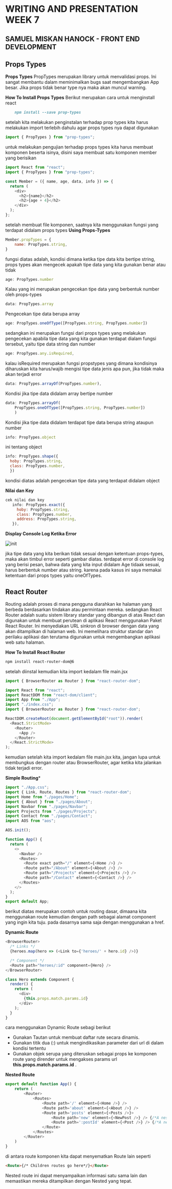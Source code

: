 # WRITING AND PRESENTATION WEEK 7
## SAMUEL MISKAN HANOCK - FRONT END DEVELOPMENT


## **Props Types**
**Props Types**
PropTypes merupakan library untuk menvalidasi props. Ini sangat membantu dalam meminimalkan bugs saat mengembangkan App besar. Jika props tidak benar type nya maka akan muncul warning.

**How To Install Props Types**
Berikut merupakan cara untuk menginstall react
```md
    npm install --save prop-types
```
setelah kita melakukan penginstalan terhadap prop types kita harus melakukan import terlebih dahulu agar props types nya dapat digunakan

```js
import { PropTypes } from "prop-types";
```
untuk melakukan pengujian terhadap props types kita harus membuat komponen beserta isinya, disini saya membuat satu komponen member yang berisikan
```js
import React from "react";
import { PropTypes } from "prop-types";

const Member = ({ name, age, data, info }) => {
  return (
    <div>
      <h2>{name}</h2>
      <h2>{age + 4}</h2>
    </div>
  );
};
```

setelah membuat file komponen, saatnya kita menggunakan fungsi yang terdapat didalam props types
 **Using Props-Types**
```js
Member.propTypes = {
    name: PropTypes.string,
}
```
fungsi diatas adalah, kondisi dimana ketika tipe data kita bertipe string, props types akan mengecek apakah tipe data yang kita gunakan benar atau tidak
```js
age: PropTypes.number
```
Kalau yang ini merupakan pengecekan tipe data yang berbentuk number oleh props-types
```js
data: PropTypes.array
```
Pengecekan tipe data berupa array
```js
age: PropTypes.oneOfType([PropTypes.string, PropTypes.number])
```
sedangkan ini merupakan fungsi dari props types yang melakukan pengecekan apabila tipe data yang kita gunakan terdapat dialam fungsi tersebut, yaitu tipe data string dan number
```js
age: PropTypes.any.isRequired,
```
kalau isRequired merupakan fungsi propstypes yang dimana kondisinya diharuskan kita harus/wajib mengisi tipe data jenis apa pun, jika tidak maka akan terjadi error
```js
data: PropTypes.arrayOf(PropTypes.number),
```
Kondisi jika tipe data didalam array bertipe number
```js
data: PropTypes.arrayOf(
    PropTypes.oneOfType([PropTypes.string, PropTypes.number])
    )
```
Kondisi jika tipe data didalam terdapat tipe data berupa string ataupun number
```js
info: PropTypes.object
```
ini tentang object
```js
info: PropTypes.shape({
  hoby: PropTypes.string,
  class: PropTypes.number,
  })
```
kondisi diatas adalah pengecekan tipe data yang terdapat didalam object

**Nilai dan Key**
```js
cek nilai dan key
   info: PropTypes.exact({
     hoby: PropTypes.string,
     class: PropTypes.number,
     address: PropTypes.string,
   }),
```

**Display Console Log Ketika Error**

![init](https://raw.githubusercontent.com/SamuelMiskan9/image1/main/error.PNG)

jika tipe data yang kita berikan tidak sesuai dengan ketentuan props-types, maka akan timbul error seperti gambar diatas. terdapat error di console log yang berisi pesan, bahwa data yang kita input didalam Age tidaak sesuai, harus berbentuk number atau string. karena pada kasus ini saya memakai ketentuan dari props types yaitu oneOfTypes.

## **React Router**
Routing adalah proses di mana pengguna diarahkan ke halaman yang berbeda berdasarkan tindakan atau permintaan mereka. sedangkan React Router adalah suatu sistem library standar yang dibangun di atas React dan digunakan untuk membuat perutean di aplikasi React menggunakan Paket React Router. Ini menyediakan URL sinkron di browser dengan data yang akan ditampilkan di halaman web. Ini memelihara struktur standar dan perilaku aplikasi dan terutama digunakan untuk mengembangkan aplikasi web satu halaman.

**How To Install React Router**
```md
npm install react-router-dom@6
```

setelah diinstal kemudian kita import kedalam file main.jsx
```js
import { BrowserRouter as Router } from "react-router-dom";
```

```js
import React from "react";
import ReactDOM from "react-dom/client";
import App from "./App";
import "./index.css";
import { BrowserRouter as Router } from "react-router-dom";

ReactDOM.createRoot(document.getElementById("root")).render(
  <React.StrictMode>
    <Router>
      <App />
    </Router>
  </React.StrictMode>
);
```
kemudian setelah kita import kedalam file main.jsx kita, jangan lupa untuk membungkus <App /> dengan router atau BrowserRouter, agar ketika kita jalankan tidak terjadi error.

**Simple Routing***
```js
import "./App.css";
import { Link, Route, Routes } from "react-router-dom";
import Home from "./pages/Home";
import { About } from "./pages/About";
import Navbar from "./pages/Navbar";
import Projects from "./pages/Projects";
import Contact from "./pages/Contact";
import AOS from "aos";

AOS.init();

function App() {
  return (
    <>
      <Navbar />
      <Routes>
        <Route exact path="/" element={<Home />} />
        <Route path="/About" element={<About />} />
        <Route path="/Projects" element={<Projects />} />
        <Route path="/Contact" element={<Contact />} />
      </Routes>
    </>
  );
}
export default App;
```
berikut diatas merupakan contoh untuk routing dasar, dimaana kita menggunakan route kemudian dengan path sebagai alamat component yang ingin kita tuju. pada dasarnya sama saja dengan menggunakan a href.

**Dynamic Route**
```js
<BrowserRouter>
  /* Links */
  {heroes.map(hero => (<Link to={'heroes/' + hero.id} />)}

  /* Component */
  <Route path="heroes/:id" component={Hero} />
</BrowserRouter>

class Hero extends Component {
  render() {
    return (
      <div>
        {this.props.match.params.id}
      </div>
    );
  }
}
```
cara menggunakan Dynamic Route sebagi berikut
- Gunakan Tautan untuk membuat daftar rute secara dinamis.
- Gunakan titik dua (:) untuk mengindikasikan parameter dari url di dalam kondisi tertentu
- Gunakan objek serupa yang diteruskan sebagai props ke komponen route yang dirender untuk mengakses params url **this.props.match.params.id** .

**Nested Route**
```js
export default function App() {
    return (
        <Router>
            <Routes>
                <Route path='/' element={<Home />} />
                <Route path='about' element={<About />} />
                <Route path='posts' element={<Posts />}>
                    <Route path='new' element={<NewPost />} /> {/*A nested route!*/}
                    <Route path=':postId' element={<Post />} /> {/*A nested route!*/}
                </Route>
            </Routes>
        </Router>
    )
}
```
di antara  route komponen kita dapat menyematkan Route lain seperti
```md
<Route>{/* Children routes go here*/}</Route>
```
Nested route ini dapat menyampaikan informasi satu sama lain dan memastikan mereka ditampilkan dengan Nested  yang tepat.
